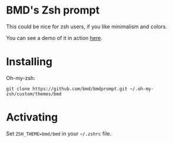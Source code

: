 # BMD's Zsh prompt

This could be nice for zsh users, if you like minimalism and colors.

You can see a demo of it in action [here](https://asciinema.org/a/xdmpQWt2xpvkJ1BQzpgDGGkAn).

# Installing

Oh-my-zsh:
```
git clone https://github.com/bmd/bmdprompt.git ~/.oh-my-zsh/custom/themes/bmd
```

# Activating

Set `ZSH_THEME=bmd/bmd` in your `~/.zshrc` file.
